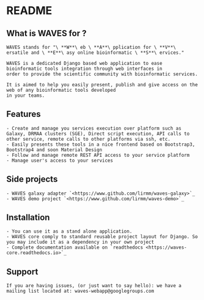 README
======

What is WAVES for ?
-------------------

    WAVES stands for "\ **W**\ eb \ **A**\ pplication for \ **V**\ ersatile and \ **E**\ asy online bioinformatic \ **S**\ ervices."

    WAVES is a dedicated Django based web application to ease bioinformatic tools integration through web interfaces in
    order to provide the scientific community with bioinformatic services.

    It is aimed to help you easily present, publish and give access on the web of any bioinformatic tools developed
    in your teams.


Features
--------

    - Create and manage you services execution over platform such as Galaxy, DRMAA clusters (SGE), Direct script execution, API calls to other service, remote calls to other platforms via ssh, etc.
    - Easily presents these tools in a nice frontend based on Bootstrap3, Bootstrap4 and soon Material Design
    - Follow and manage remote REST API access to your service platform
    - Manage user's access to your services

Side projects
-------------

    - WAVES galaxy adapter `<https://www.github.com/lirmm/waves-galaxy>`_
    - WAVES demo project `<https://www.github.com/lirmm/waves-demo>`_


Installation
------------

    - You can use it as a stand alone application.
    - WAVES core comply to standard reusable project layout for Django. So you may include it as a dependency in your own project
    - Complete documentation available on `readthedocs <https://waves-core.readthedocs.io>`_


Support
-------

    If you are having issues, (or just want to say hello): we have a mailing list located at: waves-webapp@googlegroups.com
